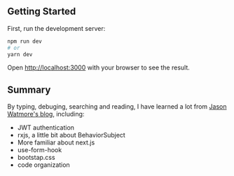 ## Getting Started

First, run the development server:

```bash
npm run dev
# or
yarn dev
```

Open [http://localhost:3000](http://localhost:3000) with your browser to see the result.

## Summary

By typing, debuging, searching and reading, I have learned a lot from [Jason Watmore's blog](https://jasonwatmore.com/post/2021/08/19/next-js-11-user-registration-and-login-tutorial-with-example-app#users-add-jsx), including:
- JWT authentication
- rxjs, a little bit about BehaviorSubject
- More familiar about next.js
- use-form-hook
- bootstap.css
- code organization
